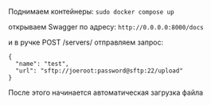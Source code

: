 Поднимаем контейнеры:
```sudo docker compose up```

открываем Swagger по адресу:
```http://0.0.0.0:8000/docs```

и в ручке POST /servers/ отправляем запрос:
```
{
  "name": "test",
  "url": "sftp://joeroot:password@sftp:22/upload"
}
```

После этого начинается автоматическая загрузка файла